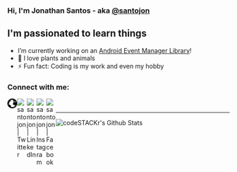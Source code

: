 ### Hi, I'm Jonathan Santos - aka [@santojon][website]

## I'm passionated to learn things
- I’m currently working on an [Android Event Manager Library][eventer]!
- 🌱 I love plants and animals
- ⚡ Fun fact: Coding is my work and even my hobby

### Connect with me:

[<img align="left" alt="santojon.com" width="22px" src="https://raw.githubusercontent.com/iconic/open-iconic/master/svg/globe.svg" />][website]
[<img align="left" alt="santojon | Twitter" width="22px" src="https://cdn.jsdelivr.net/npm/simple-icons@v3/icons/twitter.svg" />][twitter]
[<img align="left" alt="santojon | LinkedIn" width="22px" src="https://cdn.jsdelivr.net/npm/simple-icons@v3/icons/linkedin.svg" />][linkedin]
[<img align="left" alt="santojon | Instagram" width="22px" src="https://cdn.jsdelivr.net/npm/simple-icons@v3/icons/instagram.svg" />][instagram]
[<img align="left" alt="santojon | Facebook" width="22px" src="https://cdn.jsdelivr.net/npm/simple-icons@v3/icons/facebook.svg" />][instagram]

<br />

---

<img align="left" alt="codeSTACKr's Github Stats" src="https://github-readme-stats.vercel.app/api?username=santojon&show_icons=true&hide_border=true" />

[website]: https://santojon.com
[twitter]: https://twitter.com/santojon
[facebook]: https://fb.com/santojon
[instagram]: https://instagram.com/santojon
[linkedin]: https://linkedin.com/in/santojon
[eventer]: https://github.com/santojon/Eventer
